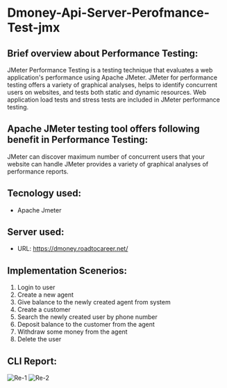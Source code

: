 # Dmoney-Api-Server-Perofmance-Test-jmx
## Brief overview about Performance Testing:
JMeter Performance Testing is a testing technique that evaluates a web application's performance using Apache JMeter. 
JMeter for performance testing offers a variety of graphical analyses, helps to identify concurrent users on websites, and tests both static and dynamic resources.
Web application load tests and stress tests are included in JMeter performance testing. 

## Apache JMeter testing tool offers following benefit in Performance Testing:

JMeter can discover maximum number of concurrent users that your website can handle
JMeter provides a variety of graphical analyses of performance reports.

## Tecnology used:
- Apache Jmeter

## Server used:
- URL: https://dmoney.roadtocareer.net/

## Implementation Scenerios:
1. Login to user
2. Create a new agent
3. Give balance to the newly created agent from system
4. Create a customer
5. Search the newly created user by phone number
6. Deposit balance to the customer from the agent
7. Withdraw some money from the agent
8. Delete the user

## CLI Report:
![Re-1](https://user-images.githubusercontent.com/123467715/216346560-435422fa-ad62-49ed-8c9a-e87e3b0ec689.PNG)
![Re-2](https://user-images.githubusercontent.com/123467715/216346657-9453e269-d396-410b-a8c6-aba294e95f06.PNG)


